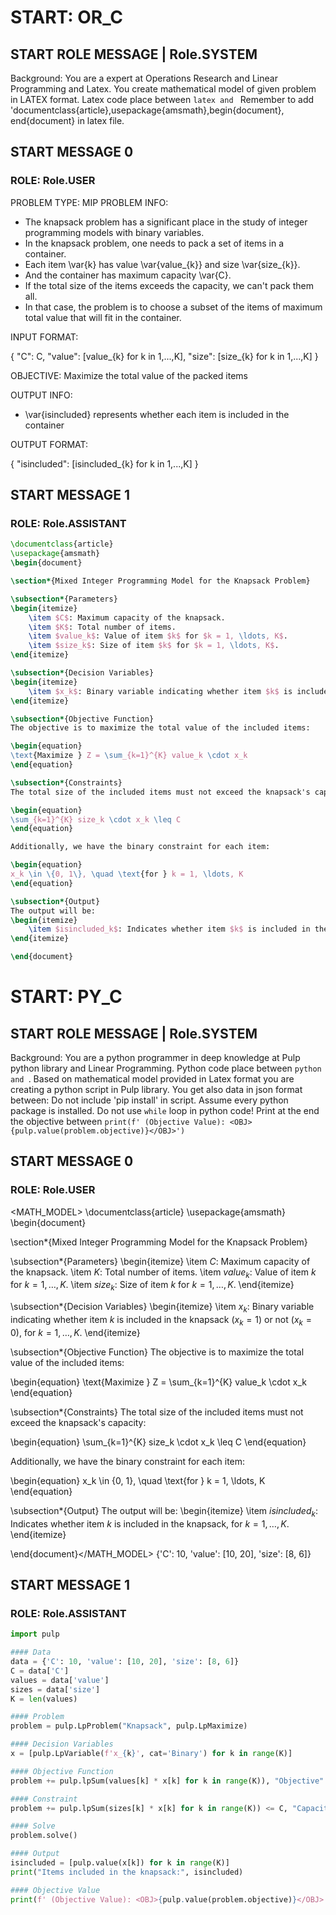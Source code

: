 # START: OR_C 
## START ROLE MESSAGE | Role.SYSTEM 
Background: You are a expert at Operations Research and Linear Programming and Latex. You create mathematical model of given problem in LATEX format. Latex code place between ```latex and ``` Remember to add 'documentclass{article},usepackage{amsmath},begin{document}, end{document} in latex file. 
## START MESSAGE 0 
### ROLE: Role.USER
<DESCRIPTION>
PROBLEM TYPE: MIP
PROBLEM INFO:

- The knapsack problem has a significant place in the study of integer programming models with binary variables. 
- In the knapsack problem, one needs to pack a set of items in a container.
- Each item \var{k} has value \var{value_{k}} and size \var{size_{k}}.
- And the container has maximum capacity \var{C}. 
- If the total size of the items exceeds the capacity, we can't pack them all. 
- In that case, the problem is to choose a subset of the items of maximum total value that will fit in the container. 

INPUT FORMAT:

{
	"C": C,
	"value": [value_{k} for k in 1,...,K],
	"size": [size_{k} for k in 1,...,K]
}


OBJECTIVE: Maximize the total value of the packed items

OUTPUT INFO:

- \var{isincluded} represents whether each item is included in the container

OUTPUT FORMAT:

{
	"isincluded": [isincluded_{k} for k in 1,...,K]
}
</DESCRIPTION>


## START MESSAGE 1 
### ROLE: Role.ASSISTANT
```latex
\documentclass{article}
\usepackage{amsmath}
\begin{document}

\section*{Mixed Integer Programming Model for the Knapsack Problem}

\subsection*{Parameters}
\begin{itemize}
    \item $C$: Maximum capacity of the knapsack.
    \item $K$: Total number of items.
    \item $value_k$: Value of item $k$ for $k = 1, \ldots, K$.
    \item $size_k$: Size of item $k$ for $k = 1, \ldots, K$.
\end{itemize}

\subsection*{Decision Variables}
\begin{itemize}
    \item $x_k$: Binary variable indicating whether item $k$ is included in the knapsack ($x_k = 1$) or not ($x_k = 0$), for $k = 1, \ldots, K$.
\end{itemize}

\subsection*{Objective Function}
The objective is to maximize the total value of the included items:

\begin{equation}
\text{Maximize } Z = \sum_{k=1}^{K} value_k \cdot x_k
\end{equation}

\subsection*{Constraints}
The total size of the included items must not exceed the knapsack's capacity:

\begin{equation}
\sum_{k=1}^{K} size_k \cdot x_k \leq C
\end{equation}

Additionally, we have the binary constraint for each item:

\begin{equation}
x_k \in \{0, 1\}, \quad \text{for } k = 1, \ldots, K
\end{equation}

\subsection*{Output}
The output will be:
\begin{itemize}
    \item $isincluded_k$: Indicates whether item $k$ is included in the knapsack, for $k = 1, \ldots, K$.
\end{itemize}

\end{document}
```

# START: PY_C 
## START ROLE MESSAGE | Role.SYSTEM 
Background: You are a python programmer in deep knowledge at Pulp python library and Linear Programming. Python code place between ```python and ```. Based on mathematical model provided in Latex format you are creating a python script in Pulp library. You get also data in json format between: <DATA></DATA> Do not include 'pip install' in script. Assume every python package is installed. Do not use `while` loop in python code! Print at the end the objective between <OBJ></OBJ> `print(f' (Objective Value): <OBJ>{pulp.value(problem.objective)}</OBJ>')` 
## START MESSAGE 0 
### ROLE: Role.USER
<MATH_MODEL>
\documentclass{article}
\usepackage{amsmath}
\begin{document}

\section*{Mixed Integer Programming Model for the Knapsack Problem}

\subsection*{Parameters}
\begin{itemize}
    \item $C$: Maximum capacity of the knapsack.
    \item $K$: Total number of items.
    \item $value_k$: Value of item $k$ for $k = 1, \ldots, K$.
    \item $size_k$: Size of item $k$ for $k = 1, \ldots, K$.
\end{itemize}

\subsection*{Decision Variables}
\begin{itemize}
    \item $x_k$: Binary variable indicating whether item $k$ is included in the knapsack ($x_k = 1$) or not ($x_k = 0$), for $k = 1, \ldots, K$.
\end{itemize}

\subsection*{Objective Function}
The objective is to maximize the total value of the included items:

\begin{equation}
\text{Maximize } Z = \sum_{k=1}^{K} value_k \cdot x_k
\end{equation}

\subsection*{Constraints}
The total size of the included items must not exceed the knapsack's capacity:

\begin{equation}
\sum_{k=1}^{K} size_k \cdot x_k \leq C
\end{equation}

Additionally, we have the binary constraint for each item:

\begin{equation}
x_k \in \{0, 1\}, \quad \text{for } k = 1, \ldots, K
\end{equation}

\subsection*{Output}
The output will be:
\begin{itemize}
    \item $isincluded_k$: Indicates whether item $k$ is included in the knapsack, for $k = 1, \ldots, K$.
\end{itemize}

\end{document}</MATH_MODEL>
<DATA>
{'C': 10, 'value': [10, 20], 'size': [8, 6]}</DATA>


## START MESSAGE 1 
### ROLE: Role.ASSISTANT
```python
import pulp

#### Data
data = {'C': 10, 'value': [10, 20], 'size': [8, 6]}
C = data['C']
values = data['value']
sizes = data['size']
K = len(values)

#### Problem
problem = pulp.LpProblem("Knapsack", pulp.LpMaximize)

#### Decision Variables
x = [pulp.LpVariable(f'x_{k}', cat='Binary') for k in range(K)]

#### Objective Function
problem += pulp.lpSum(values[k] * x[k] for k in range(K)), "Objective"

#### Constraint
problem += pulp.lpSum(sizes[k] * x[k] for k in range(K)) <= C, "CapacityConstraint"

#### Solve
problem.solve()

#### Output
isincluded = [pulp.value(x[k]) for k in range(K)]
print("Items included in the knapsack:", isincluded)

#### Objective Value
print(f' (Objective Value): <OBJ>{pulp.value(problem.objective)}</OBJ>')
```

